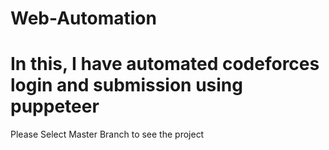 # Web-Automation
# In this, I have automated codeforces login and submission using puppeteer
Please Select Master Branch to see the project
